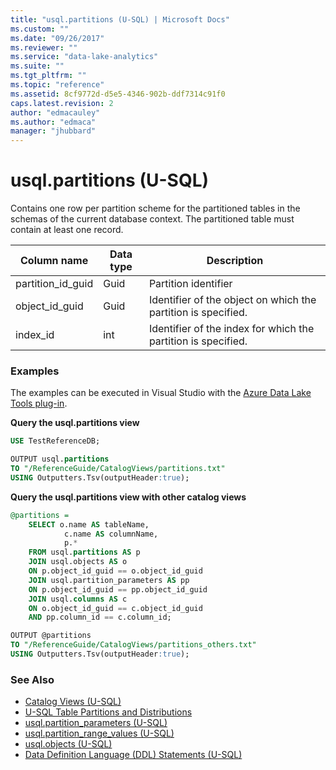 ```yaml
---
title: "usql.partitions (U-SQL) | Microsoft Docs"
ms.custom: ""
ms.date: "09/26/2017"
ms.reviewer: ""
ms.service: "data-lake-analytics"
ms.suite: ""
ms.tgt_pltfrm: ""
ms.topic: "reference"
ms.assetid: 8cf9772d-d5e5-4346-902b-ddf7314c91f0
caps.latest.revision: 2
author: "edmacauley"
ms.author: "edmaca"
manager: "jhubbard"
---
```

# usql.partitions (U-SQL)
Contains one row per partition scheme for the partitioned tables in the schemas of the current database context.  The partitioned table must contain at least one record.

Column name  |Data type  |Description  
---------|---------|---------
partition_id_guid     |Guid         |Partition identifier         
object_id_guid     |Guid         |Identifier of the object on which the partition is specified.         
index_id     |int         | Identifier of the index for which the partition is specified.         


### Examples
The examples can be executed in Visual Studio with the [Azure Data Lake Tools plug-in](https://www.microsoft.com/download/details.aspx?id=49504). 


**Query the usql.partitions view**
```sql
USE TestReferenceDB;

OUTPUT usql.partitions
TO "/ReferenceGuide/CatalogViews/partitions.txt"
USING Outputters.Tsv(outputHeader:true);
```

**Query the usql.partitions view with other catalog views**
```sql
@partitions =
    SELECT o.name AS tableName,
            c.name AS columnName,
            p.*
    FROM usql.partitions AS p
    JOIN usql.objects AS o
    ON p.object_id_guid == o.object_id_guid
    JOIN usql.partition_parameters AS pp
    ON p.object_id_guid == pp.object_id_guid
    JOIN usql.columns AS c
    ON o.object_id_guid == c.object_id_guid
    AND pp.column_id == c.column_id;

OUTPUT @partitions
TO "/ReferenceGuide/CatalogViews/partitions_others.txt"
USING Outputters.Tsv(outputHeader:true);   
```

### See Also
* [Catalog Views (U-SQL)](catalog-views-u-sql.md)
* [U-SQL Table Partitions and Distributions](create-table-u-sql-creating-a-table-with-schema.md#partitioning)
* [usql.partition_parameters (U-SQL)](usql-partition-parameters-u-sql.md)
* [usql.partition_range_values (U-SQL)](usql-partition-range-values-u-sql.md)
* [usql.objects (U-SQL)](usql-objects-u-sql.md)
* [Data Definition Language (DDL) Statements (U-SQL)](data-definition-language-ddl-statements-u-sql.md)


